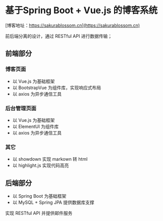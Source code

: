 # 基于Spring Boot + Vue.js 的博客系统
[博客地址：https://sakurablossom.cn](https://sakurablossom.cn)

前后端分离的设计，通过 RESTful API 进行数据传输；

## 前端部分

### 博客页面
* 以 Vue.js 为基础框架
* 以 BootstrapVue 为组件库，实现响应式布局
* 以 axios 为异步通信工具

### 后台管理页面
* 以 Vue.js 为基础框架
* 以 ElementUI 为组件库
* 以 axios 为异步通信工具

### 其它
* 以 showdown 实现 markown 转 html 
* 以 highlight.js 实现代码高亮

## 后端部分
* 以 Spring Boot 为基础框架
* 以 MySQL + Spring JPA 提供数据库支撑

实现 RESTful API 并提供邮件服务